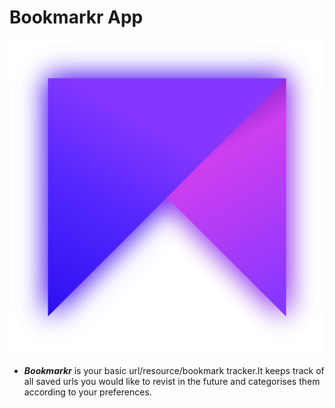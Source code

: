# Bookmarkr App

![bookmarkr Logo](assets/images/icon.png)

- **_Bookmarkr_** is your basic url/resource/bookmark tracker.It keeps track of all saved urls you would like to revist in the future and categorises them according to your preferences.


